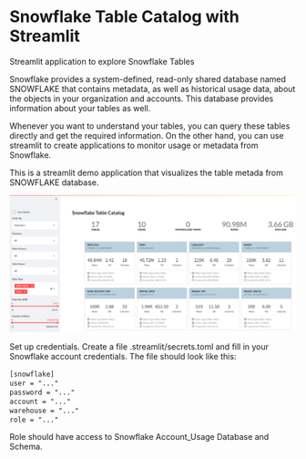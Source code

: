 # Snowflake Table Catalog with Streamlit
Streamlit application to explore Snowflake Tables

Snowflake provides a system-defined, read-only shared database named SNOWFLAKE that contains metadata, as well as historical usage data, about the objects in your organization and accounts. This database provides information about your tables as well. 

Whenever you want to understand your tables, you can query these tables directly and get the required information. On the other hand, you can use streamlit to create applications to monitor usage or metadata from Snowflake.

This is a streamlit demo application that visualizes the table metada from SNOWFLAKE database.

![This is an image](resources/Snowflake-Table-Catalog.png)


Set up credentials. Create a file .streamlit/secrets.toml and fill in your Snowflake account credentials. The file should look like this:

```
[snowflake]
user = "..."
password = "..."
account = "..."
warehouse = "..."
role = "..."
```

Role should have access to Snowflake Account_Usage Database and Schema.
